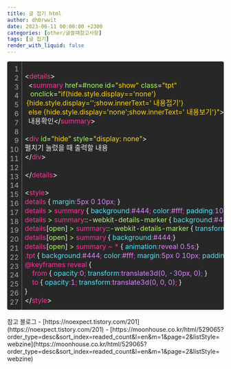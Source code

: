 ```yaml
---
title: 글 접기 html
author: dh0rwwit
date: 2023-06-11 00:00:00 +2300
categories: [other/글쓸때참고사항]
tags: [글 접기]
render_with_liquid: false
---
```



<div class="colorscripter-code" style="color:#f0f0f0;font-family:Consolas,font-size:'20px' ,'Liberation Mono', Menlo, Courier, monospace !important; position:relative !important;overflow:auto"><table class="colorscripter-code-table" style="margin:0;padding:0;border:none;background-color:#272727;border-radius:4px;" cellspacing="0" cellpadding="0"><tr><td style="padding:6px;border-right:2px solid #4f4f4f"><div style="margin:0;padding:0;word-break:normal;text-align:right;color:#aaa;font-family:Consolas,font-size:'20px' ,'Liberation Mono', Menlo, Courier, monospace !important;line-height:130%"><div style="line-height:130%">1</div><div style="line-height:130%">2</div><div style="line-height:130%">3</div><div style="line-height:130%">4</div><div style="line-height:130%">5</div><div style="line-height:130%">6</div><div style="line-height:130%">7</div><div style="line-height:130%">8</div><div style="line-height:130%">9</div><div style="line-height:130%">10</div><div style="line-height:130%">11</div><div style="line-height:130%">12</div><div style="line-height:130%">13</div><div style="line-height:130%">14</div><div style="line-height:130%">15</div><div style="line-height:130%">16</div><div style="line-height:130%">17</div><div style="line-height:130%">18</div><div style="line-height:130%">19</div><div style="line-height:130%">20</div><div style="line-height:130%">21</div><div style="line-height:130%">22</div><div style="line-height:130%">23</div><div style="line-height:130%">24</div><div style="line-height:130%">25</div><div style="line-height:130%">26</div><div style="line-height:130%">27</div></div></td><td style="padding:6px 0;text-align:left"><div style="margin:0;padding:0;color:#f0f0f0;font-family:Consolas,font-size:'20px' ,'Liberation Mono', Menlo, Courier, monospace !important;line-height:130%"><div style="padding:0 6px; white-space:pre; line-height:130%"><font color="#f0f0f0">&lt;</font><font color="#ff3399">details</font><font color="#f0f0f0">&gt;</font></div><div style="padding:0 6px; white-space:pre; line-height:130%">&nbsp;&nbsp;<font color="#f0f0f0">&lt;</font><font color="#ff3399">summary</font>&nbsp;<font color="#a8ff58">href</font>=<font color="#a8ff58">#none</font>&nbsp;<font color="#a8ff58">id</font>=<font color="#ffd500">"show"</font><font color="#a8ff58"></font>&nbsp;<font color="#a8ff58">class</font>=<font color="#ffd500">"tpt"</font><font color="#a8ff58"></font></div><div style="padding:0 6px; white-space:pre; line-height:130%"><font color="#a8ff58"></font>&nbsp;<font color="#a8ff58"></font>&nbsp;<font color="#a8ff58"></font>&nbsp;<font color="#a8ff58">onclick</font>=<font color="#ffd500">"if(hide.style.display=='none')&nbsp;</font></div><div style="padding:0 6px; white-space:pre; line-height:130%"><font color="#ffd500">&nbsp;{hide.style.display='';show.innerText='&nbsp;내용접기'}&nbsp;</font></div><div style="padding:0 6px; white-space:pre; line-height:130%"><font color="#ffd500">&nbsp;&nbsp;else&nbsp;{hide.style.display='none';show.innerText='&nbsp;내용보기'}"</font><font color="#a8ff58"></font><font color="#f0f0f0">&gt;</font></div><div style="padding:0 6px; white-space:pre; line-height:130%">&nbsp;&nbsp;내용확인<font color="#f0f0f0">&lt;</font><font color="#f0f0f0">/</font><font color="#ff3399">summary</font><font color="#f0f0f0">&gt;</font></div><div style="padding:0 6px; white-space:pre; line-height:130%">&nbsp;</div><div style="padding:0 6px; white-space:pre; line-height:130%"><font color="#f0f0f0">&lt;</font><font color="#ff3399">div</font>&nbsp;<font color="#a8ff58">id</font>=<font color="#ffd500">"hide"</font><font color="#a8ff58"></font>&nbsp;<font color="#a8ff58">style</font>=<font color="#ffd500">"display:&nbsp;none"</font><font color="#a8ff58"></font><font color="#f0f0f0">&gt;</font></div><div style="padding:0 6px; white-space:pre; line-height:130%">펼치기&nbsp;눌렀을&nbsp;때&nbsp;출력할&nbsp;내용&nbsp;</div><div style="padding:0 6px; white-space:pre; line-height:130%"><font color="#f0f0f0">&lt;</font><font color="#f0f0f0">/</font><font color="#ff3399">div</font><font color="#f0f0f0">&gt;</font></div><div style="padding:0 6px; white-space:pre; line-height:130%">&nbsp;&nbsp;</div><div style="padding:0 6px; white-space:pre; line-height:130%"><font color="#f0f0f0">&lt;</font><font color="#f0f0f0">/</font><font color="#ff3399">details</font><font color="#f0f0f0">&gt;</font></div><div style="padding:0 6px; white-space:pre; line-height:130%">&nbsp;</div><div style="padding:0 6px; white-space:pre; line-height:130%"><font color="#f0f0f0">&lt;</font><font color="#ff3399">style</font><font color="#f0f0f0">&gt;</font><font color="#ff3399"></font></div><div style="padding:0 6px; white-space:pre; line-height:130%"><font color="#ff3399">details&nbsp;</font>{<font color="#4be6fa">&nbsp;margin</font><font color="#ff3399">:</font><font color="#E083FF">5px&nbsp;0&nbsp;10px</font><font color="#ff3399">;</font><font color="#E083FF">&nbsp;</font>}<font color="#ff3399"></font></div><div style="padding:0 6px; white-space:pre; line-height:130%"><font color="#ff3399">details&nbsp;</font><font color="#a8ff58">&gt;</font><font color="#ff3399">&nbsp;summary&nbsp;</font>{<font color="#4be6fa">&nbsp;background</font><font color="#ff3399">:</font><font color="#E083FF">#444</font><font color="#ff3399">;</font><font color="#4be6fa">&nbsp;color</font><font color="#ff3399">:</font><font color="#E083FF">#fff</font><font color="#ff3399">;</font><font color="#4be6fa">&nbsp;padding</font><font color="#ff3399">:</font><font color="#E083FF">10px</font><font color="#ff3399">;</font><font color="#4be6fa">&nbsp;outline</font><font color="#ff3399">:</font><font color="#E083FF">0</font><font color="#ff3399">;</font><font color="#4be6fa">&nbsp;border-radius</font><font color="#ff3399">:</font><font color="#E083FF">5px</font><font color="#ff3399">;</font><font color="#4be6fa">&nbsp;cursor</font><font color="#ff3399">:</font><font color="#E083FF">pointer</font><font color="#ff3399">;</font><font color="#4be6fa">&nbsp;transition</font><font color="#ff3399">:</font><font color="#E083FF">background&nbsp;0.5s</font><font color="#ff3399">;</font><font color="#4be6fa">&nbsp;text-align</font><font color="#ff3399">:</font><font color="#E083FF">left</font><font color="#ff3399">;</font><font color="#4be6fa">&nbsp;box-shadow</font><font color="#ff3399">:</font><font color="#E083FF">&nbsp;1px&nbsp;1px&nbsp;2px&nbsp;gray</font><font color="#ff3399">;</font><font color="#E083FF"></font>}<font color="#ff3399"></font></div><div style="padding:0 6px; white-space:pre; line-height:130%"><font color="#ff3399">details&nbsp;</font><font color="#a8ff58">&gt;</font><font color="#ff3399">&nbsp;summary</font><font color="#a8ff58">::-webkit-details-marker&nbsp;</font><font color="#ff3399"></font>{<font color="#4be6fa">&nbsp;background</font><font color="#ff3399">:</font><font color="#E083FF">#444</font><font color="#ff3399">;</font><font color="#4be6fa">&nbsp;color</font><font color="#ff3399">:</font><font color="#E083FF">#fff</font><font color="#ff3399">;</font><font color="#4be6fa">&nbsp;background-size</font><font color="#ff3399">:</font><font color="#E083FF">contain</font><font color="#ff3399">;</font><font color="#4be6fa">&nbsp;transform</font><font color="#ff3399">:</font><font color="#E083FF">rotate3d(0,&nbsp;0,&nbsp;1,&nbsp;90deg)</font><font color="#ff3399">;</font><font color="#4be6fa">&nbsp;transition</font><font color="#ff3399">:</font><font color="#E083FF">transform&nbsp;0.25s</font><font color="#ff3399">;</font><font color="#E083FF"></font>}<font color="#ff3399"></font></div><div style="padding:0 6px; white-space:pre; line-height:130%"><font color="#ff3399">details</font>[<font color="#a8ff58">open</font>]<font color="#ff3399">&nbsp;</font><font color="#a8ff58">&gt;</font><font color="#ff3399">&nbsp;summary</font><font color="#a8ff58">::-webkit-details-marker&nbsp;</font><font color="#ff3399"></font>{<font color="#4be6fa">&nbsp;transform</font><font color="#ff3399">:</font><font color="#E083FF">rotate3d(0,&nbsp;0,&nbsp;1,&nbsp;180deg)</font><font color="#ff3399">;</font><font color="#E083FF"></font>}<font color="#ff3399"></font></div><div style="padding:0 6px; white-space:pre; line-height:130%"><font color="#ff3399">details</font>[<font color="#a8ff58">open</font>]<font color="#ff3399">&nbsp;</font><font color="#a8ff58">&gt;</font><font color="#ff3399">&nbsp;summary&nbsp;</font>{<font color="#4be6fa">&nbsp;background</font><font color="#ff3399">:</font><font color="#E083FF">#444</font><font color="#ff3399">;</font><font color="#E083FF"></font>}<font color="#ff3399"></font></div><div style="padding:0 6px; white-space:pre; line-height:130%"><font color="#ff3399">details</font>[<font color="#a8ff58">open</font>]<font color="#ff3399">&nbsp;</font><font color="#a8ff58">&gt;</font><font color="#ff3399">&nbsp;summary&nbsp;~&nbsp;*&nbsp;</font>{<font color="#4be6fa">&nbsp;animation</font><font color="#ff3399">:</font><font color="#E083FF">reveal&nbsp;0.5s</font><font color="#ff3399">;</font><font color="#E083FF"></font>}<font color="#ff3399"></font></div><div style="padding:0 6px; white-space:pre; line-height:130%"><font color="#ff3399">.tpt&nbsp;</font>{<font color="#4be6fa">&nbsp;background</font><font color="#ff3399">:</font><font color="#E083FF">#444</font><font color="#ff3399">;</font><font color="#4be6fa">&nbsp;color</font><font color="#ff3399">:</font><font color="#E083FF">#fff</font><font color="#ff3399">;</font><font color="#4be6fa">&nbsp;margin</font><font color="#ff3399">:</font><font color="#E083FF">5px&nbsp;0&nbsp;10px</font><font color="#ff3399">;</font><font color="#4be6fa">&nbsp;padding</font><font color="#ff3399">:</font><font color="#E083FF">5px&nbsp;10px</font><font color="#ff3399">;</font><font color="#4be6fa">&nbsp;line-height</font><font color="#ff3399">:</font><font color="#E083FF">25px</font><font color="#ff3399">;</font><font color="#4be6fa">&nbsp;border-radius</font><font color="#ff3399">:</font><font color="#E083FF">5px</font><font color="#ff3399">;</font><font color="#4be6fa">&nbsp;box-shadow</font><font color="#ff3399">:</font><font color="#E083FF">&nbsp;1px&nbsp;1px&nbsp;2px&nbsp;gray</font><font color="#ff3399">;</font><font color="#E083FF"></font>}<font color="#ff3399"></font></div><div style="padding:0 6px; white-space:pre; line-height:130%"><font color="#ff3399"></font></div><div style="padding:0 6px; white-space:pre; line-height:130%"><font color="#ff3399">@keyframes&nbsp;reveal&nbsp;</font>{<font color="#ff3399"></font></div><div style="padding:0 6px; white-space:pre; line-height:130%"><font color="#ff3399">&nbsp;&nbsp;&nbsp;&nbsp;from&nbsp;</font>{<font color="#4be6fa">&nbsp;opacity</font><font color="#ff3399">:</font><font color="#E083FF">0</font><font color="#ff3399">;</font><font color="#4be6fa">&nbsp;transform</font><font color="#ff3399">:</font><font color="#E083FF">translate3d(0,&nbsp;-30px,&nbsp;0)</font><font color="#ff3399">;</font><font color="#E083FF">&nbsp;</font>}<font color="#ff3399"></font></div><div style="padding:0 6px; white-space:pre; line-height:130%"><font color="#ff3399">&nbsp;&nbsp;&nbsp;&nbsp;to&nbsp;</font>{<font color="#4be6fa">&nbsp;opacity</font><font color="#ff3399">:</font><font color="#E083FF">1</font><font color="#ff3399">;</font><font color="#4be6fa">&nbsp;transform</font><font color="#ff3399">:</font><font color="#E083FF">translate3d(0,&nbsp;0,&nbsp;0)</font><font color="#ff3399">;</font><font color="#E083FF">&nbsp;</font>}<font color="#E083FF"></font></div><div style="padding:0 6px; white-space:pre; line-height:130%"><font color="#E083FF"></font>}</div><div style="padding:0 6px; white-space:pre; line-height:130%"><font color="#f0f0f0">&lt;</font><font color="#f0f0f0">/</font><font color="#ff3399">style</font><font color="#f0f0f0">&gt;</font></div></div><div style="text-align:right;margin-top:-13px;margin-right:5px;font-size:9px;font-style:italic"></div></td><td style="vertical-align:bottom;padding:0 2px 4px 0"></td></tr></table></div>

<br>
참고 블로그
- [https://noexpect.tistory.com/201](https://noexpect.tistory.com/201)
- [https://moonhouse.co.kr/html/529065?order_type=desc&sort_index=readed_count&l=en&m=1&page=2&listStyle=webzine](https://moonhouse.co.kr/html/529065?order_type=desc&sort_index=readed_count&l=en&m=1&page=2&listStyle=webzine)
